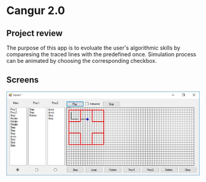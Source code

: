 # Cangur 2.0

## Project review

The purpose of this app is to evoluate the user's algorithmic skills by comparesing the traced lines with the predefined once. Simulation process can be animated by choosing the corresponding checkbox.

## Screens

![](./Screens/1.JPG)
